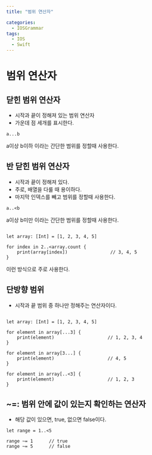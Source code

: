 ```yaml
---
title: "범위 연산자"

categories:
  - IOSGrammar
tags:
  - IOS
  - Swift
---
```


# 범위 연산자
## 닫힌 범위 연산자
- 시작과 끝이 정해져 있는 범위 연산자  
- 가운데 점 세개를 표시한다.
~~~
a...b
~~~
a이상 b이하 이라는 간단한 범위를 정할때 사용한다.  

## 반 닫힌 범위 연산자  
- 시작과 끝이 정해져 있다.
- 주로, 배열을 다룰 때 용이하다.  
- 마지막 인덱스를 빼고 범위를 정할때 사용한다.  
~~~
a..<b
~~~
a이상 b미만 이라는 간단한 범위를 정할때 사용한다.  
~~~

let array: [Int] = [1, 2, 3, 4, 5]
 
for index in 2..<array.count {
    print(array[index])                // 3, 4, 5
}
~~~
이런 방식으로 주로 사용한다.  

## 단방향 범위  
- 시작과 끝 범위 중 하나만 정해주는 연산자이다.  
~~~

let array: [Int] = [1, 2, 3, 4, 5]
 
for element in array[...3] {
    print(element)                    // 1, 2, 3, 4
}
 
for element in array[3...] {
    print(element)                    // 4, 5
}
 
for element in array[..<3] {
    print(element)                    // 1, 2, 3
}
~~~  

## ~=: 범위 안에 값이 있는지 확인하는 연산자  
- 해당 값이 있으면, true, 없으면 false이다.  
~~~
let range = 1..<5
 
range ~= 1      // true
range ~= 5      // false
~~~